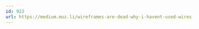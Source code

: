 ```yaml
---
id: 922
url: https://medium.muz.li/wireframes-are-dead-why-i-havent-used-wires-in-over-a-year-8027fcce1b3f
---
```

